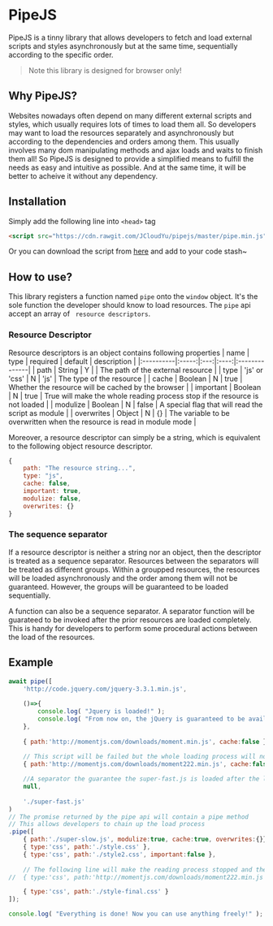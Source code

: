 # PipeJS #
PipeJS is a tinny library that allows developers to fetch and load external scripts and styles asynchronously but at the same time, sequentially according to the specific order.

> Note this library is designed for browser only!

## Why PipeJS? ##
Websites nowadays often depend on many different external scripts and styles, which usually requires lots of times to load them all. So developers may want to load the resources separately and asynchronously but according to the dependencies and orders among them. This usually involves many dom manipulating methods and ajax loads and waits to finish them all! So PipeJS is designed to provide a simplified means to fulfill the needs as easy and intuitive as possible. And at the same time, it will be better to acheive it without any dependency.

## Installation ##
Simply add the following line into ```<head>``` tag
```html
<script src="https://cdn.rawgit.com/JCloudYu/pipejs/master/pipe.min.js"></script>
```

Or you can download the script from [here](https://cdn.rawgit.com/JCloudYu/pipejs/master/pipe.min.js) and add to your code stash~

## How to use? ##
This library registers a function named ```pipe``` onto the ```window``` object. It's the sole function the developer should know to load resources. The ```pipe``` api accept an array of ``` resource descriptors```. 

### Resource Descriptor ###
Resource descriptors is an object contains following properties
| name | type | required | default | description |
|:----------|:-----:|:---:|:----:|:--------------|
| path | String | Y |  | The path of the external resource |
| type | 'js' or 'css' | N | 'js' | The type of the resource |
| cache | Boolean | N | true | Whether the resource will be cached by the browser |
| important | Boolean | N | true | True will make the whole reading process stop if the resource is not loaded |
| modulize | Boolean | N | false | A special flag that will read the script as module |
| overwrites | Object | N | {} | The variable to be overwritten when the resource is read in module mode |

Moreover, a resource descriptor can simply be a string, which is equivalent to the following object resource descriptor.
```javascript
{
    path: "The resource string...",
    type: "js",
    cache: false,
    important: true,
    modulize: false,
    overwrites: {}
}
```

### The sequence separator ###
If a resource descriptor is neither a string nor an object, then the descriptor is treated as a sequence separator. Resources between the separators will be treated as different groups. Within a groupped resources, the resources will be loaded asynchronously and the order among them will not be guaranteed. However, the groups will be guaranteed to be loaded sequentially. 

A function can also be a sequence separator. A separator function will be guarateed to be invoked after the prior resources are loaded completely. This is handy for developers to perform some procedural actions between the load of the resources.


## Example ##

```javascript
await pipe([
	'http://code.jquery.com/jquery-3.3.1.min.js',
    
	()=>{
        console.log( "Jquery is loaded!" );
        console.log( "From now on, the jQuery is guaranteed to be available!" );
	},
    
	{ path:'http://momentjs.com/downloads/moment.min.js', cache:false },
    
    // This script will be failed but the whole loading process will not be stopped!
	{ path:'http://momentjs.com/downloads/moment222.min.js', cache:false, important:false },

    //A separator the guarantee the super-fast.js is loaded after the load of moment.min.js and pump2.min.js
    null,
	
	'./super-fast.js'
)
// The promise returned by the pipe api will contain a pipe method
// This allows developers to chain up the load process
.pipe([
	{ path:'./super-slow.js', modulize:true, cache:true, overwrites:{}},
	{ type:'css', path:'./style.css' },
	{ type:'css', path:'./style2.css', important:false },
	
	// The following line will make the reading process stopped and the promise returned will be rejected!
//  { type:'css', path:'http://momentjs.com/downloads/moment222.min.js' },

	{ type:'css', path:'./style-final.css' }
]);

console.log( "Everything is done! Now you can use anything freely!" );
```

